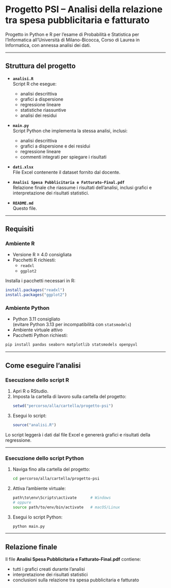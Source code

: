 # Progetto PSI – Analisi della relazione tra spesa pubblicitaria e fatturato

Progetto in Python e R per l’esame di Probabilità e Statistica per l’Informatica all’Università di Milano-Bicocca, Corso di Laurea in Informatica, con annessa analisi dei dati.

---

## Struttura del progetto

- **`analisi.R`**  
  Script R che esegue:
  - analisi descrittiva
  - grafici a dispersione
  - regressione lineare
  - statistiche riassuntive
  - analisi dei residui

- **`main.py`**  
  Script Python che implementa la stessa analisi, inclusi:
  - analisi descrittiva
  - grafici a dispersione e dei residui
  - regressione lineare
  - commenti integrati per spiegare i risultati

- **`dati.xlsx`**  
  File Excel contenente il dataset fornito dal docente.

- **`Analisi Spesa Pubblicitaria e Fatturato-Final.pdf`**  
  Relazione finale che riassume i risultati dell’analisi, inclusi grafici e interpretazione dei risultati statistici.

- **`README.md`**  
  Questo file.

---

## Requisiti

### Ambiente R

- Versione R ≥ 4.0 consigliata
- Pacchetti R richiesti:
  - `readxl`
  - `ggplot2`

Installa i pacchetti necessari in R:

```R
install.packages("readxl")
install.packages("ggplot2")
```

### Ambiente Python

- Python 3.11 consigliato  
  (evitare Python 3.13 per incompatibilità con `statsmodels`)
- Ambiente virtuale attivo
- Pacchetti Python richiesti:

```bash
pip install pandas seaborn matplotlib statsmodels openpyxl
```

---

## Come eseguire l’analisi

### Esecuzione dello script R

1. Apri R o RStudio.
2. Imposta la cartella di lavoro sulla cartella del progetto:
   ```R
   setwd("percorso/alla/cartella/progetto-psi")
   ```
3. Esegui lo script:
   ```R
   source("analisi.R")
   ```

Lo script leggerà i dati dal file Excel e genererà grafici e risultati della regressione.

---

### Esecuzione dello script Python

1. Naviga fino alla cartella del progetto:
   ```bash
   cd percorso/alla/cartella/progetto-psi
   ```

2. Attiva l’ambiente virtuale:
   ```bash
   path\to\env\Scripts\activate      # Windows
   # oppure
   source path/to/env/bin/activate   # macOS/Linux
   ```

3. Esegui lo script Python:
   ```bash
   python main.py
   ```

---

## Relazione finale

Il file **Analisi Spesa Pubblicitaria e Fatturato-Final.pdf** contiene:

- tutti i grafici creati durante l’analisi
- interpretazione dei risultati statistici
- conclusioni sulla relazione tra spesa pubblicitaria e fatturato
